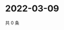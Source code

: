 # 2022-03-09

共 0 条

<!-- BEGIN WEIBO -->
<!-- 最后更新时间 Wed Mar 09 2022 03:00:49 GMT+0800 (China Standard Time) -->

<!-- END WEIBO -->
